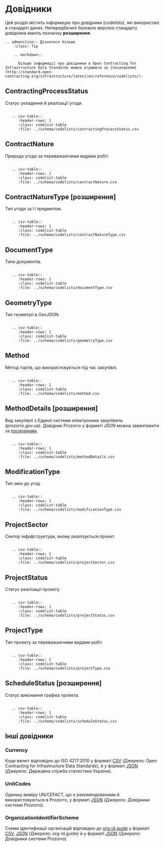 # Довідники

Цей розділ містить інформацію про довідники (codelists), які використані в стандарті даних. Непередбачені базовою версією стандарту довідники мають позначку **розширення**.


```eval_rst
.. admonition:: Дізнатися більше
    :class: Tip

    .. markdown::

      Більше інформації про довідники в Open Contracting for Infrastructure Data Standards можна отримати за [посиланням](http://standard.open-contracting.org/infrastructure/latest/en/reference/codelists/).

```


## ContractingProcessStatus

Статус укладення й реалізації угоди.

```eval_rst

   .. csv-table::
      :header-rows: 1
      :class: codelist-table
      :file: ../schema/codelists/contractingProcessStatus.csv

```

## ContractNature

Природа угоди за переважаючими видами робіт.

```eval_rst

   .. csv-table::
      :header-rows: 1
      :class: codelist-table
      :file: ../schema/codelists/contractNature.csv

```

## ContractNatureType [розширення]

Тип угоди за її предметом.

```eval_rst

   .. csv-table::
      :header-rows: 1
      :class: codelist-table
      :file: ../schema/codelists/contractNatureType.csv

```

## DocumentType

Типи документів.

```eval_rst

   .. csv-table::
      :header-rows: 1
      :class: codelist-table
      :file: ../schema/codelists/documentType.csv

```

## GeometryType

Тип геометрії в GeoJSON.

```eval_rst

   .. csv-table::
      :header-rows: 1
      :class: codelist-table
      :file: ../schema/codelists/geometryType.csv

```

## Method

Метод торгів, що використовується під час закупівлі.

```eval_rst

   .. csv-table::
      :header-rows: 1
      :class: codelist-table
      :file: ../schema/codelists/method.csv

```

## MethodDetails [розширення]

Вид закупівлі з Єдиної системи електронних закупівель (prozorro.gov.ua). Довідник Prozorro у форматі JSON можна завантажити за [посиланням](https://prozorroukr.github.io/standards/codelists/tender_procurement_method_type.json).

```eval_rst

   .. csv-table::
      :header-rows: 1
      :class: codelist-table
      :file: ../schema/codelists/methodDetails.csv

```

## ModificationType

Тип змін до угод.

```eval_rst

   .. csv-table::
      :header-rows: 1
      :class: codelist-table
      :file: ../schema/codelists/modificationType.csv

```

## ProjectSector

Сектор інфрфструктури, якому реалізується проект.

```eval_rst

   .. csv-table::
      :header-rows: 1
      :class: codelist-table
      :file: ../schema/codelists/projectSector.csv

```

## ProjectStatus

Статус реалізації проекту.

```eval_rst

   .. csv-table::
      :header-rows: 1
      :class: codelist-table
      :file: ../schema/codelists/projectStatus.csv

```

## ProjectType

Тип проекту за переважаючими видами робіт.

```eval_rst

   .. csv-table::
      :header-rows: 1
      :class: codelist-table
      :file: ../schema/codelists/projectType.csv

```

## ScheduleStatus [розширення]

Статус виконання графіка проекта.

```eval_rst

   .. csv-table::
      :header-rows: 1
      :class: codelist-table
      :file: ../schema/codelists/scheduleStatus.csv

```

## Інші довідники

### Currency

Коди валют відповідно до ISO 4217:2010 у форматі [CSV](../../build/current_lang/codelists/currency.csv) (Джерело: Open Contracting for Infrastructure Data Standards), й у форматі [JSON](https://data.gov.ua/dataset/5a2ba455-ea8c-4431-b58e-1201fb15d61d/resource/5814e041-2cf3-42b7-b576-ad0f74d6c275/download/skv.json) (Джерело: Державна служба статистики України).

### UnitCodes

Одиниці виміру UN/CEFACT, що є рекомендованими й використовуються в Prozorro, у форматі [JSON](https://prozorroukr.github.io/standards/unit_codes/recommended.json)
(Джерело: Довідники системи Prozorro).

### OrganizationIdentifierScheme

Схеми ідентифікації організацій відповідно до [org-id.guide](http://org-id.guide/) у форматі [CSV](http://org-id.guide/download.csv), [JSON](http://org-id.guide/download.json) (Джерело: org-id.guide) й у форматі [JSON](https://prozorroukr.github.io/standards/codelists/organization_identifier_scheme.json) (Джерело: Довідники системи Prozorro).

